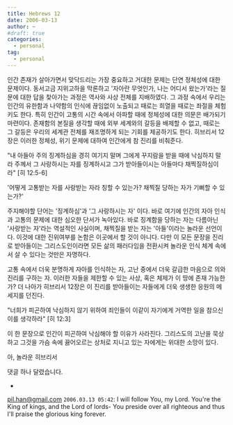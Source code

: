 ```yaml
---
title: Hebrews 12
date: 2006-03-13
author: ~
#draft: true
categories:
  - personal
tag:
  - personal
---
```




인간 존재가 살아가면서 맞닥드리는 가장 중요하고 거대한 문제는 단연 정체성에 대한 문제이다. 동서고금 지위고하을 막론하고 '자아란 무엇인가, 나는 어디서 왔는가'라는 질문에 대한 답을 찾아가는 과정은 역사와 사상 전체를 지배하였다. 그 과정 속에서 우리는 인간의 유한함과 나약함의 인식에 끊임없이 노출되고 때로는 희열을 때로는 좌절을 체험키도 한다. 특히 인간이 고통의 시간 속에서 아파할 때에 정체성에 대한 의문은 배가되기 마련이다. 존재함의 본질을 생각할 때에 외부 세계와의 갈등을 배제할 수 없고, 때로는 그 갈등은 우리의 세계관 전체를 재조명하게 되는 기회를 제공하기도 한다.
히브리서 12장은 이러한 정체성, 위기 문제에 대하여 인간에게 참 진리를 비춰준다.

"내 아들아 주의 징계하심을 경히 여기지 말며 그에게 꾸지람을 받을 때에 낙심하지 말라
주께서 그 사랑하시는 자를 징계하시고 그가 받아들이시는 아들마다 채찍질하심이라" [히 12:5-6]

'어떻게 고통받는 자를 사랑받는 자라 칭할 수 있는가? 채찍질 당하는 자가 기뻐할 수 있는가?'

주지해야할 단어는 '징계하심'과 '그 사랑하시는 자' 이다. 바로 여기에 인간의 자아 인식과 고통의 문제에 대한 심오한 단서가 녹아있다. 바로 징계함을 당하는 자는 다름아닌 '사랑받는 자'라는 역설적인 사실이며, 채찍질을 받는 자는 '아들'이라는 놀라운 선언이다. 이것에 대한 진위여부를 논함은 이곳에서 할 것이 아니다. 다만 이 모든 문장을 진리로 받아들이는 그리스도인이라면 모든 삶의 패러다임을 전환시켜 놀라운 인식 체계 속에서 살 수 있다는 것만은 자명하다. 

고통 속에서 더욱 분명하게 자아를 인식하는 자, 고난 중에서 더욱 갈급한 마음으로 의와 진리를 구하는 자. 이러한 자들을 제한할 수 있는 사상, 혹은 체제가 이 땅에 존재 가능한가? 더 나아가 히브리서 12장은 이 진리를 받아들이는 자들에게 더욱 생생한 응원의 메세지를 던진다. 

"너희가 피곤하여 낙심하지 않기 위하여 죄인들이 이같이 자기에게 거역한 일을 참으신 이를 생각하라" [히 12:3]

이 한 문장으로 인간이 피곤하여 낙심해야 할 이유가 사라진다. 그리스도의 고난을 묵상하고 그것을 가슴 속에 끓어오르는 상처로 지니고 있는 자에게는 위대한 소망이 있다.

아, 놀라운 히브리서


 댓글 하나 달렸습니다.

- 
pil.han@gmail.com `2006.03.13 05:42`: 
I will follow You, my Lord. You're the King of kings, and the Lord of lords- You preside over all righteous and thus I'll praise the glorious king forever.




